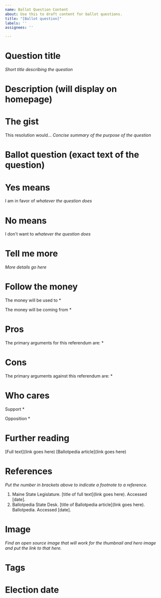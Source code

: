 ```yaml
---
name: Ballot Question Content
about: Use this to draft content for ballot questions.
title: "[Ballot question]"
labels: ''
assignees: ''

---
```


# Question title
_Short title describing the question_

# Description (will display on homepage)

# The gist
This resolution would... _Concise summary of the purpose of the question_

# Ballot question (exact text of the question)

# Yes means
I am in favor of _whatever the question does_

# No means
I don't want to _whatever the question does_

# Tell me more
_More details go here_

# Follow the money

The money will be used to
* 

The money will be coming from
* 

# Pros
The primary arguments for this referendum are:
* 

# Cons
The primary arguments against this referendum are:
* 

# Who cares

Support
*

Opposition
*

# Further reading
[Full text](link goes here)
[Ballotpedia article](link goes here)

# References
_Put the number in brackets above to indicate a footnote to a reference._
1. Maine State Legislature. [title of full text](link goes here). Accessed [date].
2. Ballotpedia State Desk. [title of Ballotpedia article](link goes here). Ballotpedia. Accessed [date].

# Image
_Find an open source image that will work for the thumbnail and hero image and put the link to that here._

# Tags

# Election date
